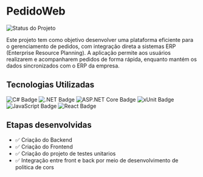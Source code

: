 # PedidoWeb 

![Status do Projeto](https://img.shields.io/badge/Status-Em%20Desenvolvimento-yellow?style=for-the-badge)

Este projeto tem como objetivo desenvolver uma plataforma eficiente para o gerenciamento de pedidos, com integração direta a sistemas ERP (Enterprise Resource Planning). A aplicação permite aos usuários realizarem e acompanharem pedidos de forma rápida, enquanto mantém os dados sincronizados com o ERP da empresa.

## Tecnologias Utilizadas

![C# Badge](https://img.shields.io/badge/C%23-239120?style=for-the-badge&logo=csharp&logoColor=white) ![.NET Badge](https://img.shields.io/badge/.NET-512BD4?style=for-the-badge&logo=dotnet&logoColor=white) ![ASP.NET Core Badge](https://img.shields.io/badge/ASP.NET_Core-512BD4?style=for-the-badge&logo=dotnet&logoColor=white) ![xUnit Badge](https://img.shields.io/badge/xUnit-%232C3E50?style=for-the-badge&logo=xunit&logoColor=white) 
![JavaScript Badge](https://img.shields.io/badge/JavaScript-F7DF1E?style=for-the-badge&logo=javascript&logoColor=black) ![React Badge](https://img.shields.io/badge/React-61DAFB?style=for-the-badge&logo=react&logoColor=black)

## Etapas desenvolvidas

- ✅ Criação do Backend
- ✅ Criação do Frontend
- ✅ Criação do projeto de testes unitarios 
- ✅ Integração entre front e back por meio de desenvolvimento de politica de cors

